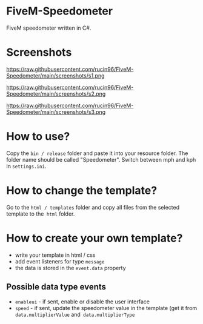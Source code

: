 # FiveM-Speedometer
FiveM speedometer written in C#.

# Screenshots
https://raw.githubusercontent.com/rucin96/FiveM-Speedometer/main/screenshots/s1.png

https://raw.githubusercontent.com/rucin96/FiveM-Speedometer/main/screenshots/s2.png

https://raw.githubusercontent.com/rucin96/FiveM-Speedometer/main/screenshots/s3.png

# How to use?
Copy the `bin / release` folder and paste it into your resource folder. The folder name should be called "Speedometer".
Switch between mph and kph in `settings.ini`.

# How to change the template?
Go to the `html / templates` folder and copy all files from the selected template to the` html` folder.

# How to create your own template?
- write your template in html / css
- add event listeners for type `message`
- the data is stored in the `event.data` property

## Possible data type events
- `enableui` - if sent, enable or disable the user interface
- `speed` - if sent, update the speedometer value in the template (get it from` data.multiplierValue` and` data.multiplierType`